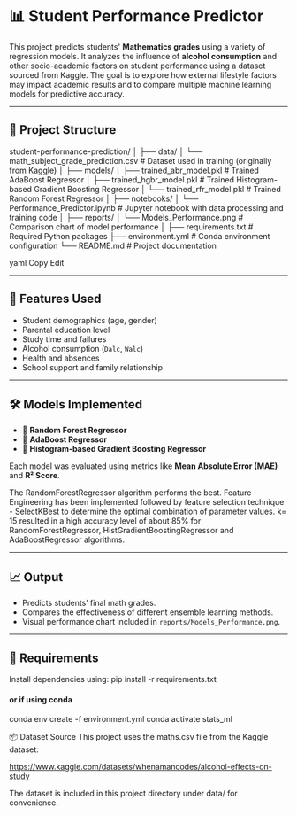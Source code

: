 # 📊 Student Performance Predictor

This project predicts students' **Mathematics grades** using a variety of regression models. It analyzes the influence of **alcohol consumption** and other socio-academic factors on student performance using a dataset sourced from Kaggle. The goal is to explore how external lifestyle factors may impact academic results and to compare multiple machine learning models for predictive accuracy.

---

## 📁 Project Structure

student-performance-prediction/
│
├── data/
│ └── math_subject_grade_prediction.csv # Dataset used in training (originally from Kaggle)
│
├── models/
│ ├── trained_abr_model.pkl # Trained AdaBoost Regressor
│ ├── trained_hgbr_model.pkl # Trained Histogram-based Gradient Boosting Regressor
│ └── trained_rfr_model.pkl # Trained Random Forest Regressor
│
├── notebooks/
│ └── Performance_Predictor.ipynb # Jupyter notebook with data processing and training code
│
├── reports/
│ └── Models_Performance.png # Comparison chart of model performance
│
├── requirements.txt # Required Python packages
├── environment.yml # Conda environment configuration
└── README.md # Project documentation

yaml
Copy
Edit

---

## 🧠 Features Used

- Student demographics (age, gender)
- Parental education level
- Study time and failures
- Alcohol consumption (`Dalc`, `Walc`)
- Health and absences
- School support and family relationship

---

## 🛠️ Models Implemented

- 📌 **Random Forest Regressor**
- 📌 **AdaBoost Regressor**
- 📌 **Histogram-based Gradient Boosting Regressor**

Each model was evaluated using metrics like **Mean Absolute Error (MAE)** and **R² Score**.

The RandomForestRegressor algorithm performs the best.
Feature Engineering has been implemented followed by feature selection technique - SelectKBest to determine the optimal combination of parameter values.
k= 15 resulted in a high accuracy level of about 85% for RandomForestRegressor, HistGradientBoostingRegressor and AdaBoostRegressor algorithms.

---

## 📈 Output

- Predicts students’ final math grades.
- Compares the effectiveness of different ensemble learning methods.
- Visual performance chart included in `reports/Models_Performance.png`.

---

## 🧪 Requirements

Install dependencies using:
pip install -r requirements.txt

#### or if using conda
conda env create -f environment.yml
conda activate stats_ml

📦 Dataset Source
This project uses the maths.csv file from the Kaggle dataset:

https://www.kaggle.com/datasets/whenamancodes/alcohol-effects-on-study

The dataset is included in this project directory under data/ for convenience.
